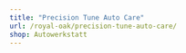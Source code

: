 ```yaml
---
title: "Precision Tune Auto Care"
url: /royal-oak/precision-tune-auto-care/
shop: Autowerkstatt
---
```

